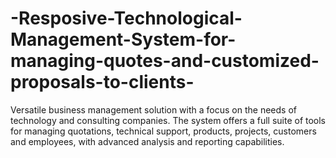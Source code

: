 # -Resposive-Technological-Management-System-for-managing-quotes-and-customized-proposals-to-clients-
Versatile business management solution with a focus on the needs of technology and consulting companies. The system offers a full suite of tools for managing quotations, technical support, products, projects, customers and employees, with advanced analysis and reporting capabilities. 
